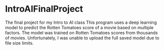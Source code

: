 # IntroAIFinalProject
The final project for my Intro to AI class
This program uses a deep learning model to predict the Rotten Tomatoes score of a movie based on multiple factors.
The model was trained on Rotten Tomatoes scores from thousands of movies.
Unfortunately, I was unable to upload the full saved model due to file size limits.

